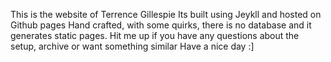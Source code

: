This is the website of Terrence Gillespie
Its built using Jeykll and hosted on Github pages
Hand crafted, with some quirks, there is no database and it generates static pages.
Hit me up if you have any questions about the setup, archive or want something similar
Have a nice day :]

